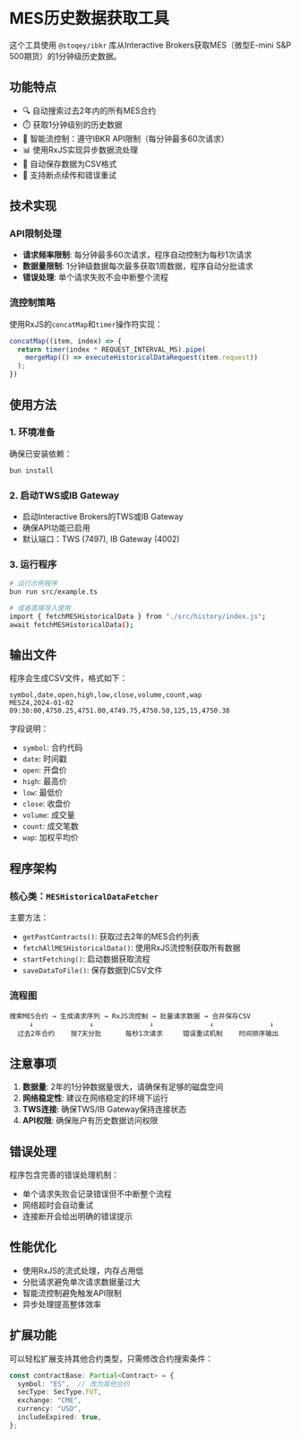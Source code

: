 # MES历史数据获取工具

这个工具使用 `@stoqey/ibkr` 库从Interactive Brokers获取MES（微型E-mini S&P 500期货）的1分钟级历史数据。

## 功能特点

- 🔍 自动搜索过去2年内的所有MES合约
- ⏱️ 获取1分钟级别的历史数据
- 🚦 智能流控制：遵守IBKR API限制（每分钟最多60次请求）
- 📊 使用RxJS实现异步数据流处理
- 💾 自动保存数据为CSV格式
- 🔄 支持断点续传和错误重试

## 技术实现

### API限制处理
- **请求频率限制**: 每分钟最多60次请求，程序自动控制为每秒1次请求
- **数据量限制**: 1分钟级数据每次最多获取1周数据，程序自动分批请求
- **错误处理**: 单个请求失败不会中断整个流程

### 流控制策略
使用RxJS的`concatMap`和`timer`操作符实现：
```typescript
concatMap((item, index) => {
  return timer(index * REQUEST_INTERVAL_MS).pipe(
    mergeMap(() => executeHistoricalDataRequest(item.request))
  );
})
```

## 使用方法

### 1. 环境准备

确保已安装依赖：
```bash
bun install
```

### 2. 启动TWS或IB Gateway

- 启动Interactive Brokers的TWS或IB Gateway
- 确保API功能已启用
- 默认端口：TWS (7497), IB Gateway (4002)

### 3. 运行程序

```bash
# 运行示例程序
bun run src/example.ts

# 或者直接导入使用
import { fetchMESHistoricalData } from "./src/history/index.js";
await fetchMESHistoricalData();
```

## 输出文件

程序会生成CSV文件，格式如下：
```csv
symbol,date,open,high,low,close,volume,count,wap
MESZ4,2024-01-02 09:30:00,4750.25,4751.00,4749.75,4750.50,125,15,4750.38
```

字段说明：
- `symbol`: 合约代码
- `date`: 时间戳
- `open`: 开盘价
- `high`: 最高价
- `low`: 最低价
- `close`: 收盘价
- `volume`: 成交量
- `count`: 成交笔数
- `wap`: 加权平均价

## 程序架构

### 核心类：`MESHistoricalDataFetcher`

主要方法：
- `getPastContracts()`: 获取过去2年的MES合约列表
- `fetchAllMESHistoricalData()`: 使用RxJS流控制获取所有数据
- `startFetching()`: 启动数据获取流程
- `saveDataToFile()`: 保存数据到CSV文件

### 流程图

```
搜索MES合约 → 生成请求序列 → RxJS流控制 → 批量请求数据 → 合并保存CSV
     ↓              ↓              ↓              ↓              ↓
  过去2年合约    按7天分批      每秒1次请求     错误重试机制    时间排序输出
```

## 注意事项

1. **数据量**: 2年的1分钟数据量很大，请确保有足够的磁盘空间
2. **网络稳定性**: 建议在网络稳定的环境下运行
3. **TWS连接**: 确保TWS/IB Gateway保持连接状态
4. **API权限**: 确保账户有历史数据访问权限

## 错误处理

程序包含完善的错误处理机制：
- 单个请求失败会记录错误但不中断整个流程
- 网络超时会自动重试
- 连接断开会给出明确的错误提示

## 性能优化

- 使用RxJS的流式处理，内存占用低
- 分批请求避免单次请求数据量过大
- 智能流控制避免触发API限制
- 异步处理提高整体效率

## 扩展功能

可以轻松扩展支持其他合约类型，只需修改合约搜索条件：
```typescript
const contractBase: Partial<Contract> = {
  symbol: "ES",  // 改为其他合约
  secType: SecType.FUT,
  exchange: "CME",
  currency: "USD",
  includeExpired: true,
};
```
